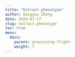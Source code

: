 ```yaml
---
title: "Extract phenotype"
author: Bangyou Zheng
date: 2020-07-17
slug: extract-phenotype
toc: true
menu:
  docs:
    parent: processing-flight
    weight: 7
---
```


